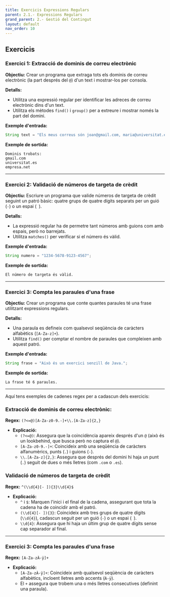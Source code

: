 ```yaml
---
title: Exercicis Expressions Regulars
parent: 2.1.- Expressions Regulars
grand_parent: 2.- Gestió del Contingut
layout: default
nav_order: 10
---
```


## Exercicis


### Exercici 1: Extracció de dominis de correu electrònic

**Objectiu:** Crear un programa que extraga tots els dominis de correu electrònic (la part després del `@`) d'un text i mostrar-los per consola.

**Detalls:**
- Utilitza una expressió regular per identificar les adreces de correu electrònic dins d'un text.
- Utilitza els mètodes `find()` i `group()` per a extreure i mostrar només la part del domini.

**Exemple d'entrada:**
```java
String text = "Els meus correus són joan@gmail.com, maria@universitat.es i pere@empresa.net";
```

**Exemple de sortida:**
```
Dominis trobats:
gmail.com
universitat.es
empresa.net
```

---

### Exercici 2: Validació de números de targeta de crèdit

**Objectiu:** Escriure un programa que valide números de targeta de crèdit seguint un patró bàsic: quatre grups de quatre dígits separats per un guió (`-`) o un espai (` `).

**Detalls:**
- La expressió regular ha de permetre tant números amb guions com amb espais, però no barrejats.
- Utilitza `matches()` per verificar si el número és vàlid.

**Exemple d'entrada:**
```java
String numero = "1234-5678-9123-4567";
```

**Exemple de sortida:**
```
El número de targeta és vàlid.
```

---

### Exercici 3: Compta les paraules d'una frase

**Objectiu:** Crear un programa que conte quantes paraules té una frase utilitzant expressions regulars.

**Detalls:**
- Una paraula es defineix com qualsevol seqüència de caràcters alfabètics (`[A-Za-z]+`).
- Utilitza `find()` per comptar el nombre de paraules que compleixen amb aquest patró.

**Exemple d'entrada:**
```java
String frase = "Això és un exercici senzill de Java.";
```

**Exemple de sortida:**
```
La frase té 6 paraules.
```

---
Aquí tens exemples de cadenes regex per a cadascun dels exercicis:

### Extracció de dominis de correu electrònic: 

**Regex:** `(?<=@)[A-Za-z0-9.-]+\\.[A-Za-z]{2,}`

- **Explicació:**
  - `(?<=@)`: Assegura que la coincidència apareix després d'un `@` (això és un lookbehind, que busca però no captura el `@`).
  - `[A-Za-z0-9.-]+`: Coincideix amb una seqüència de caràcters alfanumèrics, punts (`.`) i guions (`-`).
  - `\\.[A-Za-z]{2,}`: Assegura que després del domini hi haja un punt (`.`) seguit de dues o més lletres (com `.com` o `.es`).


### Validació de números de targeta de crèdit

**Regex:** `^(\\d{4}[- ]){3}\\d{4}$`

- **Explicació:**
  - `^` i `$`: Marquen l'inici i el final de la cadena, assegurant que tota la cadena ha de coincidir amb el patró.
  - `(\\d{4}[- ]){3}`: Coincideix amb tres grups de quatre dígits (`\\d{4}`), cadascun seguit per un guió (`-`) o un espai (` `).
  - `\\d{4}`: Assegura que hi haja un últim grup de quatre dígits sense cap separador al final.


---

### Exercici 3: Compta les paraules d'una frase

**Regex:** `[A-Za-zÀ-ÿ]+`

- **Explicació:**
  - `[A-Za-zÀ-ÿ]+`: Coincideix amb qualsevol seqüència de caràcters alfabètics, incloent lletres amb accents (`À-ÿ`).
  - El `+` assegura que trobem una o més lletres consecutives (definint una paraula).